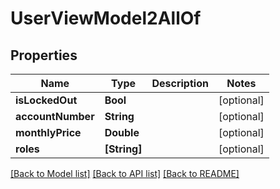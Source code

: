 # UserViewModel2AllOf

## Properties
Name | Type | Description | Notes
------------ | ------------- | ------------- | -------------
**isLockedOut** | **Bool** |  | [optional] 
**accountNumber** | **String** |  | [optional] 
**monthlyPrice** | **Double** |  | [optional] 
**roles** | **[String]** |  | [optional] 

[[Back to Model list]](../README.md#documentation-for-models) [[Back to API list]](../README.md#documentation-for-api-endpoints) [[Back to README]](../README.md)


